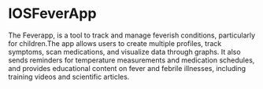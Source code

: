 # IOSFeverApp
The Feverapp, is a tool to track and manage feverish conditions, particularly for children.The app allows users to create multiple profiles, track symptoms, scan medications, and visualize data through graphs. It also sends reminders for temperature measurements and medication schedules, and provides educational content on fever and febrile illnesses, including training videos and scientific articles.
